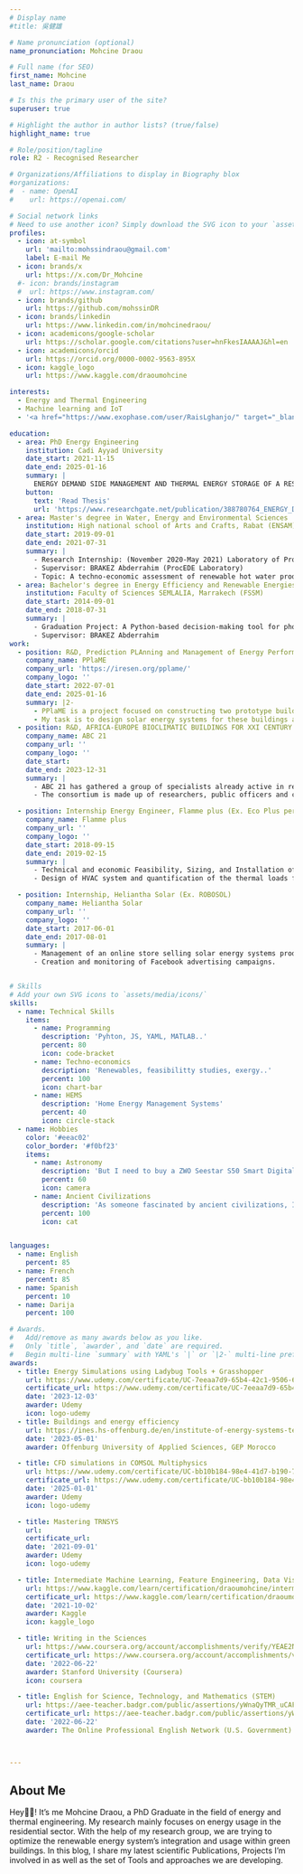 ```yaml
---
# Display name
#title: 吳健雄

# Name pronunciation (optional)
name_pronunciation: Mohcine Draou

# Full name (for SEO)
first_name: Mohcine
last_name: Draou

# Is this the primary user of the site?
superuser: true

# Highlight the author in author lists? (true/false)
highlight_name: true

# Role/position/tagline
role: R2 - Recognised Researcher

# Organizations/Affiliations to display in Biography blox
#organizations:
#  - name: OpenAI
#    url: https://openai.com/

# Social network links
# Need to use another icon? Simply download the SVG icon to your `assets/media/icons/` folder.
profiles:
  - icon: at-symbol
    url: 'mailto:mohssindraou@gmail.com'
    label: E-mail Me
  - icon: brands/x
    url: https://x.com/Dr_Mohcine
  #- icon: brands/instagram
  #  url: https://www.instagram.com/
  - icon: brands/github
    url: https://github.com/mohssinDR
  - icon: brands/linkedin
    url: https://www.linkedin.com/in/mohcinedraou/
  - icon: academicons/google-scholar
    url: https://scholar.google.com/citations?user=hnFkesIAAAAJ&hl=en
  - icon: academicons/orcid
    url: https://orcid.org/0000-0002-9563-895X
  - icon: kaggle_logo
    url: https://www.kaggle.com/draoumohcine

interests:
  - Energy and Thermal Engineering
  - Machine learning and IoT
  - '<a href="https://www.exophase.com/user/RaisLghanjo/" target="_blank">Gaming</a>'

education:
  - area: PhD Energy Engineering
    institution: Cadi Ayyad University
    date_start: 2021-11-15
    date_end: 2025-01-16
    summary: |
      ENERGY DEMAND SIDE MANAGEMENT AND THERMAL ENERGY STORAGE OF A RESIDENTIAL HOT WATER TANK USING EXCESS PHOTOVOLTAIC PRODUCTION. Supervised by [Prof Abderrhaim Brakez](https://www.researchgate.net/profile/Abderrahim-Brakez).
    button:
      text: 'Read Thesis'
      url: 'https://www.researchgate.net/publication/388780764_ENERGY_DEMAND_SIDE_MANAGEMENT_AND_THERMAL_ENERGY_STORAGE_OF_A_RESIDENTIAL_HOT_WATER_TANK_USING_EXCESS_PHOTOVOLTAIC_PRODUCTION'
  - area: Master's degree in Water, Energy and Environmental Sciences
    institution: High national school of Arts and Crafts, Rabat (ENSAM)
    date_start: 2019-09-01
    date_end: 2021-07-31
    summary: |
      - Research Internship: (November 2020-May 2021) Laboratory of Processes for Sustainable Energy and the Environment (ProcEDE)
      - Supervisor: BRAKEZ Abderrahim (ProcEDE Laboratory)
      - Topic: A techno-economic assessment of renewable hot water production for the six climatic zones of the Moroccan territory.
  - area: Bachelor's degree in Energy Efficiency and Renewable Energies
    institution: Faculty of Sciences SEMLALIA, Marrakech (FSSM)
    date_start: 2014-09-01
    date_end: 2018-07-31
    summary: |
      - Graduation Project: A Python-based decision-making tool for photovoltaic self-consumption (see: Nassim Autoconsommation 2019)
      - Supervisor: BRAKEZ Abderrahim
work:
  - position: R&D, Prediction PLAnning and Management of Energy Performance
    company_name: PPlaME
    company_url: 'https://iresen.org/pplame/'
    company_logo: ''
    date_start: 2022-07-01
    date_end: 2025-01-16
    summary: |2-
      - PPlaME is a project focused on constructing two prototype buildings in Morocco, specifically in the climate of Bengeruir (Hot Climate) and Mount of Oukaimeden (Cold Climate), to assess their energy performances.
      - My task is to design solar energy systems for these buildings and implement energy demand side management strategies. The goal is to optimize energy efficiency and sustainability in both prototypes.
  - position: R&D, AFRICA-EUROPE BIOCLIMATIC BUILDINGS FOR XXI CENTURY
    company_name: ABC 21
    company_url: ''
    company_logo: ''
    date_start: 
    date_end: 2023-12-31
    summary: |
      - ABC 21 has gathered a group of specialists already active in reducing the building design and construction material sectors' environmental footprint.
      - The consortium is made up of researchers, public officers and consulting companies scattered throughout Africa and Europe. ABC 21 gathers a group of building professionals with large experience designing and assessing buildings to achieve high energy and comfort performances.

  - position: Internship Energy Engineer, Flamme plus (Ex. Eco Plus performance)
    company_name: Flamme plus
    company_url: ''
    company_logo: ''
    date_start: 2018-09-15
    date_end: 2019-02-15
    summary: |
      - Technical and economic Feasibility, Sizing, and Installation of an 8 kWp photovoltaic system at the secondary school (Lycée Aouda Essaadia) Marrakech.
      - Design of HVAC system and quantification of the thermal loads for several buildings (Villas, Hotels, Riads...etc.).

  - position: Internship, Heliantha Solar (Ex. ROBOSOL)
    company_name: Heliantha Solar
    company_url: ''
    company_logo: ''
    date_start: 2017-06-01
    date_end: 2017-08-01
    summary: |
      - Management of an online store selling solar energy systems products and solutions for homeowners and farmers.
      - Creation and monitoring of Facebook advertising campaigns.


# Skills
# Add your own SVG icons to `assets/media/icons/`
skills:
  - name: Technical Skills
    items:
      - name: Programming
        description: 'Pyhton, JS, YAML, MATLAB..'
        percent: 80
        icon: code-bracket
      - name: Techno-economics
        description: 'Renewables, feasibilitty studies, exergy..'
        percent: 100
        icon: chart-bar
      - name: HEMS
        description: 'Home Energy Management Systems'
        percent: 40
        icon: circle-stack
  - name: Hobbies
    color: '#eeac02'
    color_border: '#f0bf23'
    items:
      - name: Astronomy
        description: 'But I need to buy a ZWO Seestar S50 Smart Digital Telescope'
        percent: 60
        icon: camera
      - name: Ancient Civilizations
        description: 'As someone fascinated by ancient civilizations, I’ve realized that hauling multi-ton stones isn’t some grand conspiracy. It’s just remarkable engineering, OR, lost technology.. '
        percent: 100
        icon: cat


languages:
  - name: English
    percent: 85
  - name: French
    percent: 85
  - name: Spanish
    percent: 10
  - name: Darija
    percent: 100

# Awards.
#   Add/remove as many awards below as you like.
#   Only `title`, `awarder`, and `date` are required.
#   Begin multi-line `summary` with YAML's `|` or `|2-` multi-line prefix and indent 2 spaces below.
awards:
  - title: Energy Simulations using Ladybug Tools + Grasshopper
    url: https://www.udemy.com/certificate/UC-7eeaa7d9-65b4-42c1-9506-6291863fe454/
    certificate_url: https://www.udemy.com/certificate/UC-7eeaa7d9-65b4-42c1-9506-6291863fe454/
    date: '2023-12-03'
    awarder: Udemy
    icon: logo-udemy
  - title: Buildings and energy efficiency
    url: https://ines.hs-offenburg.de/en/institute-of-energy-systems-technology-ines/translate-to-english-ines-news/article/village-school-stellt-lehrprojekt-zum-nachhaltigen-bauen-im-laendlichen-raum-vor
    date: '2023-05-01'
    awarder: Offenburg University of Applied Sciences, GEP Morocco

  - title: CFD simulations in COMSOL Multiphysics
    url: https://www.udemy.com/certificate/UC-bb10b184-98e4-41d7-b190-7cb772f38f0a/
    certificate_url: https://www.udemy.com/certificate/UC-bb10b184-98e4-41d7-b190-7cb772f38f0a/
    date: '2025-01-01'
    awarder: Udemy
    icon: logo-udemy

  - title: Mastering TRNSYS
    url: 
    certificate_url: 
    date: '2021-09-01'
    awarder: Udemy
    icon: logo-udemy

  - title: Intermediate Machine Learning, Feature Engineering, Data Visualization
    url: https://www.kaggle.com/learn/certification/draoumohcine/intermediate-machine-learning
    certificate_url: https://www.kaggle.com/learn/certification/draoumohcine/intermediate-machine-learning
    date: '2021-10-02'
    awarder: Kaggle
    icon: kaggle_logo

  - title: Writing in the Sciences
    url: https://www.coursera.org/account/accomplishments/verify/YEAE2NPSW69Z
    certificate_url: https://www.coursera.org/account/accomplishments/verify/YEAE2NPSW69Z
    date: '2022-06-22'
    awarder: Stanford University (Coursera)
    icon: coursera

  - title: English for Science, Technology, and Mathematics (STEM)
    url: https://aee-teacher.badgr.com/public/assertions/yWnaQyTMR_uCAF0IRoZbXQ
    certificate_url: https://aee-teacher.badgr.com/public/assertions/yWnaQyTMR_uCAF0IRoZbXQ
    date: '2022-06-22'
    awarder: The Online Professional English Network (U.S. Government)



---
```


## About Me

Hey🙋‍♂️! It’s me Mohcine Draou, a PhD Graduate in the field of energy and thermal engineering. My research mainly focuses on energy usage in the residential sector. With the help of my research group, we are trying to optimize the renewable energy system’s integration and usage within green buildings. In this blog, I share my latest scientific Publications, Projects I’m involved in as well as the set of Tools and approaches we are developing.
